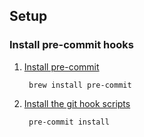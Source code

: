 
## Setup

### Install pre-commit hooks

1. [Install pre-commit](https://pre-commit.com/#installation)

        brew install pre-commit

2. [Install the git hook scripts](https://pre-commit.com/#3-install-the-git-hook-scripts)

        pre-commit install


